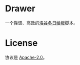 # Drawer

一个靠谱、高效的[洛谷冬日绘板](https://www.luogu.com.cn/paintboard)脚本。

# License

协议是 [Apache-2.0](./LICENSE)。